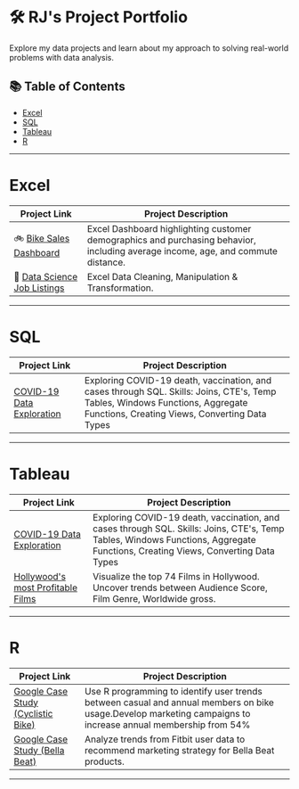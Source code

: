 # 🛠 RJ's Project Portfolio

Explore my data projects and learn about my approach to solving real-world problems with data analysis.

## 📚 Table of Contents
- [Excel](#excel)
- [SQL](#sql)
- [Tableau](#tableau)
- [R](#r)

***

# Excel

| Project Link | Project Description | 
|---|---|
|🚲 [Bike Sales Dashboard](https://github.com/reyyeezy/bike-sales-dashboard-excel)| Excel Dashboard highlighting customer demographics and purchasing behavior, including average income, age, and commute distance.|
|🧼 [Data Science Job Listings](https://github.com/reyyeezy/ds_job_listing_excel)| Excel Data Cleaning, Manipulation & Transformation.


***

# SQL

| Project Link | Project Description | 
|---|---|
| [COVID-19 Data Exploration](https://github.com/reyyeezy/covid19-data-exploration) | Exploring COVID-19 death, vaccination, and cases through SQL. Skills: Joins, CTE's, Temp Tables, Windows Functions, Aggregate Functions, Creating Views, Converting Data Types|

***

# Tableau

| Project Link | Project Description | 
|---|---|
|[COVID-19 Data Exploration](https://public.tableau.com/app/profile/jeffrey.david/viz/COVID-19Dashboard_16739315695520/Dashboard1) | Exploring COVID-19 death, vaccination, and cases through SQL. Skills: Joins, CTE's, Temp Tables, Windows Functions, Aggregate Functions, Creating Views, Converting Data Types|
|[Hollywood's most Profitable Films](https://public.tableau.com/app/profile/jeffrey.david/viz/HollywoodsMostProfitable_16803245086600/Dashboard1) | Visualize the top 74 Films in Hollywood. Uncover trends between Audience Score, Film Genre, Worldwide gross.

***

# R

| Project Link | Project Description | 
|---|---|
| [Google Case Study (Cyclistic Bike)](https://www.kaggle.com/code/rjeffreydavid/cyclistic-bike-share-case-study) | Use R programming to identify user trends between casual and annual members on bike usage.Develop marketing campaigns to increase annual membership from 54% |
| [Google Case Study (Bella Beat)](https://www.kaggle.com/code/rjeffreydavid/bellabeat-data-analysis-in-r) | Analyze trends from Fitbit user data to recommend marketing strategy for Bella Beat products.

***
